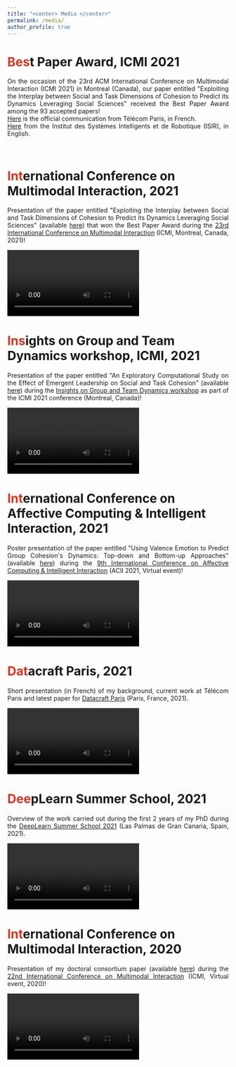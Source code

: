 ```yaml
---
title: "<center> Media </center>"
permalink: /media/
author_profile: true
---
```


<span style="color: #DC3522">Bes</span>t Paper Award, ICMI 2021 
====== 
<p align="justify">On the occasion of the 23rd ACM International Conference on Multimodal Interaction (ICMI 2021) in Montreal (Canada), our paper entitled "Exploiting the Interplay between Social and Task Dimensions of Cohesion to Predict its Dynamics Leveraging Social Sciences" received the Best Paper Award among the 93 accepted papers! <br>
<a href="https://www.telecom-paris.fr/interaction-multimodale-humain-machine-prix-meilleur-article" target="_blank">Here</a> is the official communication from Télécom Paris, in French.<br>
 <a href="https://www.isir.upmc.fr/news/multimodal-human-human-and-human-computer-interaction-acm-icmi-2021-best-paper-award/?lang=en" target="_blank">Here</a> from the Institut des Systèmes Intelligents et de Robotique (ISIR), in English.</p>
<br>

<span style="color: #DC3522">Int</span>ernational Conference on Multimodal Interaction, 2021
====== 
<p align="justify">Presentation of the paper entitled "Exploiting the Interplay between Social and Task Dimensions of Cohesion to Predict its Dynamics Leveraging Social Sciences" (available <a href="https://lucienmaman.github.io/files/ICMI2021_nocop.pdf" target="_blank">here</a>) that won the Best Paper Award during the <a href="https://icmi.acm.org/2021/" target="_blank">23rd International Conference on Multimodal Interaction</a> (ICMI, Montreal, Canada, 2021)!</p>

 <video style="max-width: 100%;height: auto" controls controlsList="nodownload" preload="metadata">
  <source src="/files/video_icmi21.mp4" type="video/mp4">
 </video>
 <br>

<span style="color: #DC3522">Ins</span>ights on Group and Team Dynamics workshop, ICMI, 2021
======
<p align="justify">Presentation of the paper entitled "An Exploratory Computational Study on the Effect of Emergent Leadership on Social and Task Cohesion" (available <a href="https://lucienmaman.github.io/files/IGTD2021_nocop.pdf" target="_blank">here</a>) during the <a href="http://geeksngroupies.ewi.tudelft.nl/icmi2021/" target="_blank">Insights on Group and Team Dynamics workshop</a> as part of the ICMI 2021 conference (Montreal, Canada)!</p> 

 <video style="max-width: 100%;height: auto" controls controlsList="nodownload">
  <source src="/files/video_igtd21.mp4" type="video/mp4">
 </video> 
<br>
 
<span style="color: #DC3522">Int</span>ernational Conference on Affective Computing & Intelligent Interaction, 2021
======
<p align="justify">Poster presentation of the paper entitled "Using Valence Emotion to Predict Group Cohesion's Dynamics: Top-down and Bottom-up Approaches" (available <a href="https://lucienmaman.github.io/files/available.pdf" target="_blank">here</a>) during the <a href="https://www.acii-conf.net/2021/" target="_blank">9th International Conference on Affective Computing & Intelligent Interaction</a> (ACII 2021, Virtual event)!</p> 

 <video style="max-width: 100%;height: auto" controls controlsList="nodownload">
  <source src="/files/video_acii.mp4" type="video/mp4">
 </video> 
<br>

<span style="color: #DC3522">Dat</span>acraft Paris, 2021
======
<p align="justify">Short presentation (in French) of my background, current work at Télécom Paris and latest paper for <a href="https://datacraft.paris/" target="_blank">Datacraft Paris</a> (Paris, France, 2021).</p>

 <video style="max-width: 100%;height: auto" controls controlsList="nodownload">
  <source src="/files/video_datacraft.mp4" type="video/mp4">
 </video> 
<br>

<span style="color: #DC3522">Dee</span>pLearn Summer School, 2021
======
<p align="justify">Overview of the work carried out during the first 2 years of my PhD during the <a href="https://irdta.eu/deeplearn2021s/" target="_blank">DeepLearn Summer School 2021</a> (Las Palmas de Gran Canaria, Spain, 2021).</p>
 <video style="max-width: 100%;height: auto" controls controlsList="nodownload">
  <source src="/files/video_deeplearn.mp4" type="video/mp4">
 </video>
<br>

<span style="color: #DC3522">Int</span>ernational Conference on Multimodal Interaction, 2020
====== 
<p align="justify">Presentation of my doctoral consortium paper (available <a href="https://lucienmaman.github.io/files/ICMI2020_dc_nocop.pdf" target="_blank">here</a>) during the <a href="https://icmi.acm.org/2020/" target="_blank">22nd International Conference on Multimodal Interaction</a> (ICMI, Virtual event, 2020)!</p> 
 <video style="max-width: 100%;height: auto" controls controlsList="nodownload" preload="metadata">
  <source src="/files/ICMI20-icmidc1004.mp4#t=0.1" type="video/mp4">
 </video>
